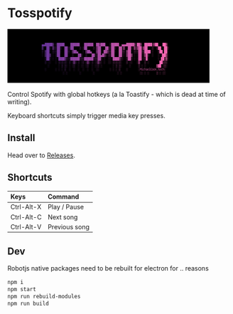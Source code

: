 # Tosspotify

![Screenshot](/posterity/screenshot-2.png "Screenshot")

Control Spotify with global hotkeys (a la Toastify - which is dead at time of writing).

Keyboard shortcuts simply trigger media key presses.

## Install

Head over to [Releases](https://github.com/entozoon/tosspotify/releases).

## Shortcuts

| Keys       | Command       |
| :--------- | :------------ |
| Ctrl-Alt-X | Play / Pause  |
| Ctrl-Alt-C | Next song     |
| Ctrl-Alt-V | Previous song |

## Dev

Robotjs native packages need to be rebuilt for electron for .. reasons

    npm i
    npm start
    npm run rebuild-modules
    npm run build
